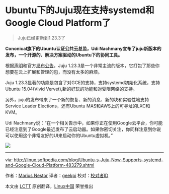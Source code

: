Ubuntu下的Juju现在支持systemd和Google Cloud Platform了
================================================================================
> Juju已经更新到1.23.3了

**Cononical旗下的Ubuntu认证公共云总监，Udi Nachmany宣布了juju新版本的发布，一个开源的、解决方案驱动的Ubuntu下的协同工具。**

根据[声明][1]和官方[发布公告][2]，Juju 1.23.3是一个非常主流的版本，它打包了那些你想要在云上扩展和管理的包，而没有太多的麻烦。

Juju 1.23.3显著的功能是包含了对GCE的支持，支持systemd初始化系统，支持Ubuntu 15.04(Vivid Vervet),新的好玩的功能和对受限网络的支持。

另外，juju的发布带来了一个新的恢复、新的消息、新的块和实验性地支持Service Leader Elections，还有Ubuntu MAS和AWS上的可寻址的LXC和KVM。

Udi Nachmany说：“在一个相关告示中，如果你正在使用Google云平台，你可能已经注意到了Google最近发布了云启动器。如果你密切关注，你同样注意到你说可以使用这个非常友好的UI来启动你的Ubuntu虚拟机。”

![](http://i1-news.softpedia-static.com/images/news2/Ubuntu-s-Juju-Now-Supports-systemd-and-Google-Cloud-Platform-483279-2.jpg)

--------------------------------------------------------------------------------

via: http://linux.softpedia.com/blog/Ubuntu-s-Juju-Now-Supports-systemd-and-Google-Cloud-Platform-483279.shtml

作者：[Marius Nestor][a]
译者：[geekpi](https://github.com/geekpi)
校对：[校对者ID](https://github.com/校对者ID)

本文由 [LCTT](https://github.com/LCTT/TranslateProject) 原创翻译，[Linux中国](https://linux.cn/) 荣誉推出

[a]:http://news.softpedia.com/editors/browse/marius-nestor
[1]:http://insights.ubuntu.com/2015/06/03/juju-support-for-google-cloud-platform/
[2]:https://jujucharms.com/docs/devel/reference-release-notes
